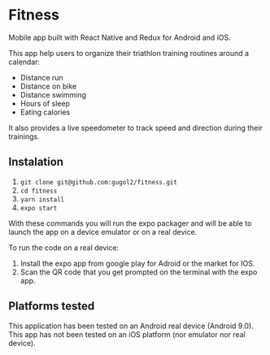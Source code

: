 # Fitness

Mobile app built with React Native and Redux for Android and iOS.

This app help users to organize their triathlon training routines around a
calendar:

- Distance run
- Distance on bike
- Distance swimming
- Hours of sleep
- Eating calories

It also provides a live speedometer to track speed and direction during their
trainings.

## Instalation

1. `git clone git@github.com:gugol2/fitness.git`
2. `cd fitness`
3. `yarn install`
4. `expo start`

With these commands you will run the expo packager and will be able to launch
the app on a device emulator or on a real device.

To run the code on a real device:

1. Install the expo app from google play for Adroid or the market for IOS.
2. Scan the QR code that you get prompted on the terminal with the expo app.

## Platforms tested

This application has been tested on an Android real device (Android 9.0). This
app has not been tested on an iOS platform (nor emulator nor real device).
